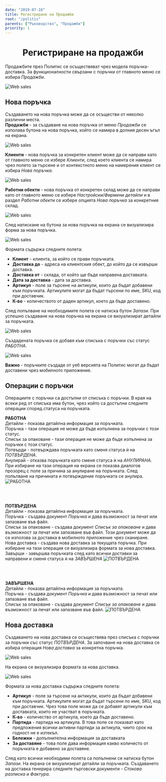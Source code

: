 ```yaml
---
date: "2019-07-18"
title: Регистриране на Продажби
root: "/politis"
parents: ["Ръководство", "Продажби"]
priority: 1
---
```

<h1 align="center">
    Регистриране на продажби
</h1>

Продажбите през Политис се осъществяват чрез модела поръчка-доставка. За функционалности свързани с поръчки от главното меню се избира *Продажби*.

![Web sales](./web-sales-menu.bg.png "Меню")

## Нова поръчка

Създаването на нова поръчка може да се осъществи от няколко различни места.   
<bullet></bullet> **Продажби** - за създаване на нова поръчка от меню *Продажби* се изполава бутона на нова поръчка, който се намира в долния десен ъгъл на екрана.

![Web sales](./web-sales-new-sale.bg.png "Продажби")

<bullet></bullet> **Клиенти** - нова поръчка за конкретен клиент може да се направи като от главното меню се избере *Клиенти*, след което клиента се намира чрез полето за търсене и от контекстното меню на намерения клиент се избира *Нова поръчка*.

![Web sales](./web-sales-customer-new-sale.bg.png "Клиенти")

<bullet></bullet> **Работни обекти** - нова поръчка от конкретен склад може да се направи като от главното меню се избере *Настройски/Фирмени детайли* и в раздел *Работни обекти* се избере опцията *Нова поръчка* за конкретния склад.

![Web sales](./web-sales-location-new-sale.bg.png "Работни обекти")

След натискане на бутона за нова поръчка на екрана се визуализира форма за нова поръчка.

![Web sales](./web-sales-new-form.bg.png "Форма за нова поръчка")

Формата съдържа следните полета:
* **Клиент** - клиента, за който се прави поръчката.
* **Доставка до** - адреса на клиентския обект, до който да се извърши доставка.
* **Доставка от** - склада, от който ще бъде направена доставката.
* **Дата за доставка** - дата за доставка.
* **Артикул** - поле за търсене на актикули, които да бъдат добавени към поръчката. Артикулите могат да бъдат търсени по име, SKU, код при доставчик.
* **К-во** - количеството от даден артикул, което да бъде доставено.

След попълване на необходимите полета се натиска бутон *Запази*. При успешно създаване на нова поръчка на екрана се визуализират детайли за поръчката.

![Web sales](./web-sales-order-details.bg.png "Детайли за поръчка")

Създадената поръчка се добавя към списъка с поръчки със статус *РАБОТНА*.

![Web sales](./web-sales-order-list.bg.png "Списък с поръчки")

**Важно** - поръчките създаде от уеб версията на Политис могат да бъдат доставени чрез мобилното приложение.

## Операции с поръчки

Операциите с поръчки са достъпни от списъка с поръчки. В края на всеки ред от списъка има бутон, чрез който са достъпни следните операции според статуса на поръчката.

<split-panel>
  <panel>
    <b>РАБОТНА</b>
     <br> <bullet></bullet> Детайли - показва детайлна информация за поръчката.
     <br> <bullet></bullet> Поръчка - тази операция не може да бъде изпълнена за поръчки с този статус.
     <br> <bullet></bullet> Списък за опаковане - тази операция не може да бъде изпълнена за поръчки с този статус.
     <br> <bullet></bullet> Потвърди - потвърждава поръчката като сменя статуса ѝ на <i>ПОТВЪРДЕНА</i>.
     <br> <bullet></bullet> Анулирай - отказва поръчката като сменя статуса ѝ на <i>АНУЛИРАНА</i>. При избиране на тази операция на екрана се показва диалогов прозорец с поле за причина за анулиране на поръчката. След попълване на причината и потвърждение поръчката се анулира.
  </panel>
  <panel>
    <img src="./web-sales-order-active.bg.png" alt="РАБОТНА"/>
  </panel>
</split-panel>

<br></br>

<split-panel>
  <panel>
    <b>ПОТВЪРДЕНА</b>
     <br> <bullet></bullet> Детайли - показва детайлна информация за поръчката.
     <br> <bullet></bullet> Поръчка - създава документ <i>Поръчка</i> и дава възможност за печат или запазване във файл.
     <br> <bullet></bullet> Списък за опаковане - създава документ <i>Списък за опаковане</i> и дава възможност за печат или запазване във файл. Този документ може да се използва за доставка в мобилното приложение чрез сканиране.
     <br> <bullet></bullet> Нова доставка - създава нова доставка за текущата поръчка. При избиране на тази операция се визуализира формата за нова доставка.
     <br> <bullet></bullet> Завърши - завършва поръчката след като всички доставки за направени и сменя статуса ѝ на <i>ЗАВЪРШЕНА</i>
  </panel>
  <panel>
    <img src="./web-sales-order-finilized.bg.png" alt="ПОТВЪРДЕНА"/>
  </panel>
</split-panel>

<br></br>

<split-panel>
  <panel>
    <b>ЗАВЪРШЕНА</b>
     <br> <bullet></bullet> Детайли - показва детайлна информация за поръчката.
     <br> <bullet></bullet> Поръчка - създава документ <i>Поръчка</i> и дава възможност за печат или запазване във файл.
     <br> <bullet></bullet> Списък за опаковане - създава документ <i>Списък за опаковане</i> и дава възможност за печат или запазване във файл.
  </panel>
  <panel>
    <img src="./web-sales-order-finilized.bg.png" alt="ПОТВЪРДЕНА"/>
  </panel>
</split-panel>

## Нова доставка

Създаването на нова доставка се осъществява през списъка с поръчки за поръчки със статус *ПОТВЪРДЕНА*. За започване на нова доставка се избира операция *Нова доставка* за конкретна поръчка.

![Web sales](./web-sales-shipment-new.bg.png "Списък с поръчки")

На екрана се визуализира формата за нова доставка.

![Web sales](./web-sales-shipment-form.bg.png "Списък с поръчки")

Формата за нова доставка съдържа следните полета:

* **Артикул** - поле за търсене на актикули, които да бъдат добавени към поръчката. Артикулите могат да бъдат търсени по име, SKU, код при доставчик. Чрез това поле може да се добавят артикули към доставката, които не участват в поръчката.
* **К-во** - количество от артикула, което да бъде доставено.
* **Партида** - партида на артикула. В това поле се показват като предложения всички активни партиди за актикула, чиито срок на годност не е изтекъл.
* **Бележки** - допълнителна информация за доставката
* **За доставяне** - това поле дава информация какво количесто от поръчката е добавено за доставяне.

След като всички необходими полета са попълнени се натиска бутон *Запази*. На екрана се визуализират детайли за поръчката. Създаването на доставка генерира следните търговски документи - *Стокова разписка* и *Фактура*.
